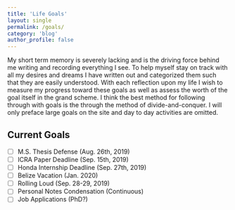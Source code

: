 ```yaml
---
title: 'Life Goals'
layout: single
permalink: /goals/
category: 'blog'
author_profile: false
---
```


My short term memory is severely lacking and is the driving force behind me writing and recording everything I see. To help myself stay on track with all my desires and dreams I have written out and categorized them such that they are easily understood. With each reflection upon my life I wish to measure my progress toward these goals as well as assess the worth of the goal itself in the grand scheme. I think the best method for following through with goals is the through the method of divide-and-conquer. I will only preface large goals on the site and day to day activities are omitted.

## Current Goals
- [ ] M.S. Thesis Defense (Aug. 26th, 2019)
- [ ] ICRA Paper Deadline (Sep. 15th, 2019)
- [ ] Honda Internship Deadline (Sep. 27th, 2019)
- [ ] Belize Vacation (Jan. 2020)
- [ ] Rolling Loud (Sep. 28-29, 2019)
- [ ] Personal Notes Condensation (Continuous)
- [ ] Job Applications (PhD?)